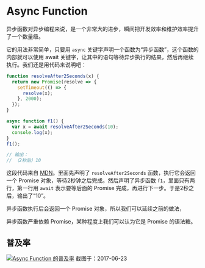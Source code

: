 Async Function
========

异步函数对异步编程来说，是一个非常大的进步，瞬间把开发效率和维护效率提升了一个数量级。

它的用法非常简单，只要用 `async` 关键字声明一个函数为“异步函数”，这个函数的内部就可以使用 await 关键字，让其中的语句等待异步执行的结果，然后再继续执行。我们还是用代码来说明吧：

```javascript
function resolveAfter2Seconds(x) {
  return new Promise(resolve => {
    setTimeout(() => {
      resolve(x);
    }, 2000);
  });
}

async function f1() {
  var x = await resolveAfter2Seconds(10);
  console.log(x);
}
f1();

// 输出：
// （2秒后）10
```

这段代码来自 [MDN](https://developer.mozilla.org/en-US/docs/Web/JavaScript/Reference/Operators/await)。里面先声明了 `resolveAfter2Seconds` 函数，执行它会返回一个 Promise 对象，等待2秒钟之后完成。然后声明了异步函数 `f1`，里面只有两行，第一行用 `await` 表示要等后面的 Promise 完成，再进行下一步。于是2秒之后，输出了“10”。

异步函数执行后会返回一个 Promise 对象，所以我们可以延续之前的做法，

异步函数严重依赖 Promise，某种程度上我们可以认为它是 Promise 的语法糖。

## 普及率

[![Async Function 的普及率](http://images.gitbook.cn/000af860-5801-11e7-92d5-13bc6466d9ae)](http://caniuse.com/#search=async%20function)
截图于：2017-06-23